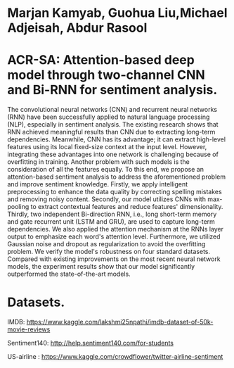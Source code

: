 # Marjan Kamyab, Guohua Liu,Michael Adjeisah, Abdur Rasool
# ACR-SA: Attention-based deep model through two-channel CNN and Bi-RNN for sentiment analysis.
The convolutional neural networks (CNN) and recurrent neural networks (RNN) have been successfully applied to natural language processing (NLP), especially in sentiment analysis. The existing research shows that RNN achieved meaningful results than CNN due to extracting long-term dependencies. Meanwhile, CNN has its advantage; it can extract high-level features using its local fixed-size context at the input level. However, integrating these advantages into one network is challenging because of overfitting in training. Another problem with such models is the consideration of all the features equally. To this end, we propose an attention-based sentiment analysis to address the aforementioned problem and improve sentiment knowledge. Firstly, we apply intelligent preprocessing to enhance the data quality by correcting spelling mistakes and removing noisy content. Secondly, our model utilizes CNNs with max-pooling to extract contextual features and reduce features' dimensionality. Thirdly, two independent Bi-direction RNN, i.e., long short-term memory and gate recurrent unit (LSTM and GRU), are used to capture long-term dependencies. We also applied the attention mechanism at the RNNs layer output to emphasize each word's attention level. Furthermore, we utilized Gaussian noise and dropout as regularization to avoid the overfitting problem. We verify the model's robustness on four standard datasets. Compared with existing improvements on the most recent neural network models, the experiment results show that our model significantly outperformed the state-of-the-art models.

# Datasets.
IMDB: https://www.kaggle.com/lakshmi25npathi/imdb-dataset-of-50k-movie-reviews

Sentiment140: http://help.sentiment140.com/for-students

US-airline : https://www.kaggle.com/crowdflower/twitter-airline-sentiment
